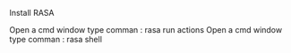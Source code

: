 Install RASA

Open a cmd window type comman  : rasa run actions
Open a cmd window type comman  : rasa shell
